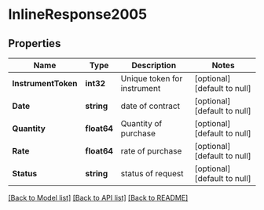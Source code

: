 # InlineResponse2005

## Properties
Name | Type | Description | Notes
------------ | ------------- | ------------- | -------------
**InstrumentToken** | **int32** | Unique token for instrument | [optional] [default to null]
**Date** | **string** | date of contract | [optional] [default to null]
**Quantity** | **float64** | Quantity of purchase | [optional] [default to null]
**Rate** | **float64** | rate of purchase | [optional] [default to null]
**Status** | **string** | status of request | [optional] [default to null]

[[Back to Model list]](../README.md#documentation-for-models) [[Back to API list]](../README.md#documentation-for-api-endpoints) [[Back to README]](../README.md)

